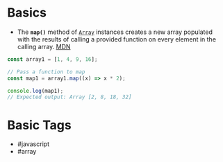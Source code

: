 # Basics
- The **`map()`** method of [`Array`](https://developer.mozilla.org/en-US/docs/Web/JavaScript/Reference/Global_Objects/Array) instances creates a new array populated with the results of calling a provided function on every element in the calling array. [MDN](https://developer.mozilla.org/en-US/docs/Web/JavaScript/Reference/Global_Objects/Array/map)
```javascript
const array1 = [1, 4, 9, 16];

// Pass a function to map
const map1 = array1.map((x) => x * 2);

console.log(map1);
// Expected output: Array [2, 8, 18, 32]
```
# Basic Tags
- #javascript 
- #array